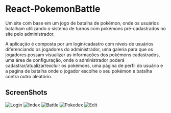 # React-PokemonBattle

Um site com base em um jogo de batalha de pokémon, onde os usuários batalham utilizando o sistema de turnos com pokémons pré-cadastrados no site pelo administrador.

A aplicação é composta por um login/cadastro com níveis de usuários diferenciando os jogadores do administrador, uma galeria para que os jogadores possam visualizar as informações dos pokémons cadastrados, uma área de configuração, onde o administrador poderá cadastrar/atualizar/excluir os pokémons, uma página de perfil do usuário e a pagina de batalha onde o jogador escolhe o seu pokémon e batalha contra outro aleatório.  

## ScreenShots

![Login](https://user-images.githubusercontent.com/54729353/76039228-89991e80-5f2a-11ea-9113-d5f1ae87fefa.png)
![Index](https://user-images.githubusercontent.com/54729353/76039248-974ea400-5f2a-11ea-83cb-f157ddb9e2c6.png)
![Battle](https://user-images.githubusercontent.com/54729353/76039260-9fa6df00-5f2a-11ea-9c98-2cff1e4ce842.png)
![Pokedex](https://user-images.githubusercontent.com/54729353/76039266-a5042980-5f2a-11ea-8860-2f5c2d8c2cc8.png)
![Edit](https://user-images.githubusercontent.com/54729353/76039289-b77e6300-5f2a-11ea-956f-8fb4c3bb90fa.png)

